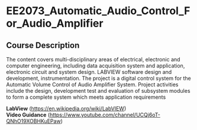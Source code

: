 # EE2073_Automatic_Audio_Control_For_Audio_Amplifier

## Course Description
The content covers multi-disciplinary areas of electrical, electronic and computer engineering, including data acquisition system and application, electronic circuit and system design. LABVIEW software design and development, instrumentation. The project is a digital control system for the Automatic Volume Control of Audio Amplifier System. Project activities include the design, development test and evaluation of subsystem modules to form a complete system which meets application requirements 

**LabView** (https://en.wikipedia.org/wiki/LabVIEW) <br/> 
**Video Guidance** (https://www.youtube.com/channel/UCQj6oT-QNhO19XOBHKuEPaw)
